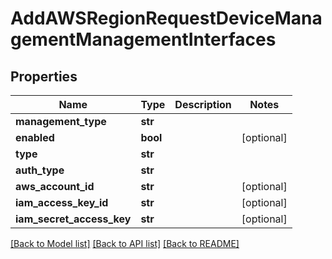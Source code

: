# AddAWSRegionRequestDeviceManagementManagementInterfaces

## Properties
Name | Type | Description | Notes
------------ | ------------- | ------------- | -------------
**management_type** | **str** |  | 
**enabled** | **bool** |  | [optional] 
**type** | **str** |  | 
**auth_type** | **str** |  | 
**aws_account_id** | **str** |  | [optional] 
**iam_access_key_id** | **str** |  | [optional] 
**iam_secret_access_key** | **str** |  | [optional] 

[[Back to Model list]](../README.md#documentation-for-models) [[Back to API list]](../README.md#documentation-for-api-endpoints) [[Back to README]](../README.md)


